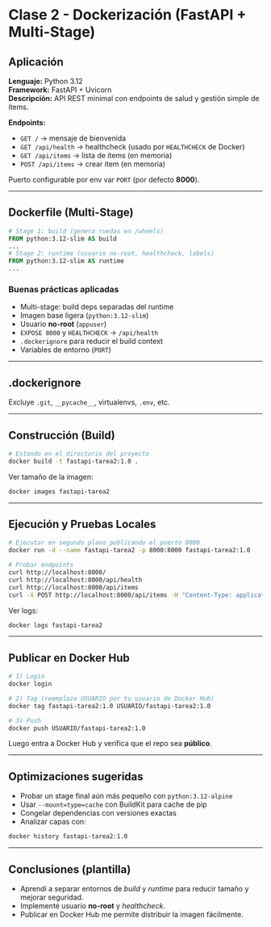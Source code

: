 
# Clase 2 - Dockerización (FastAPI + Multi-Stage)

## Aplicación
**Lenguaje:** Python 3.12  
**Framework:** FastAPI + Uvicorn  
**Descripción:** API REST minimal con endpoints de salud y gestión simple de ítems.

**Endpoints:**
- `GET /` → mensaje de bienvenida
- `GET /api/health` → healthcheck (usado por `HEALTHCHECK` de Docker)
- `GET /api/items` → lista de ítems (en memoria)
- `POST /api/items` → crear ítem (en memoria)

Puerto configurable por env var `PORT` (por defecto **8000**).

---

## Dockerfile (Multi-Stage)

```dockerfile
# Stage 1: build (genera ruedas en /wheels)
FROM python:3.12-slim AS build
...
# Stage 2: runtime (usuario no-root, healthcheck, labels)
FROM python:3.12-slim AS runtime
...
```

### Buenas prácticas aplicadas
- Multi-stage: build deps separadas del runtime
- Imagen base ligera (`python:3.12-slim`)
- Usuario **no-root** (`appuser`)
- `EXPOSE 8000` y `HEALTHCHECK` → `/api/health`
- `.dockerignore` para reducir el build context
- Variables de entorno (`PORT`)

---

## .dockerignore
Excluye `.git`, `__pycache__`, virtualenvs, `.env`, etc.

---

## Construcción (Build)
```bash
# Estando en el directorio del proyecto
docker build -t fastapi-tarea2:1.0 .
```

Ver tamaño de la imagen:
```bash
docker images fastapi-tarea2
```

---

## Ejecución y Pruebas Locales
```bash
# Ejecutar en segundo plano publicando el puerto 8000
docker run -d --name fastapi-tarea2 -p 8000:8000 fastapi-tarea2:1.0

# Probar endpoints
curl http://localhost:8000/
curl http://localhost:8000/api/health
curl http://localhost:8000/api/items
curl -X POST http://localhost:8000/api/items -H "Content-Type: application/json" -d '{"id":3,"name":"Ruler","price":1.2}'
```

Ver logs:
```bash
docker logs fastapi-tarea2
```

---

## Publicar en Docker Hub
```bash
# 1) Login
docker login

# 2) Tag (reemplaza USUARIO por tu usuario de Docker Hub)
docker tag fastapi-tarea2:1.0 USUARIO/fastapi-tarea2:1.0

# 3) Push
docker push USUARIO/fastapi-tarea2:1.0
```

Luego entra a Docker Hub y verifica que el repo sea **público**.

---

## Optimizaciones sugeridas
- Probar un stage final aún más pequeño con `python:3.12-alpine` 
- Usar `--mount=type=cache` con BuildKit para cache de pip
- Congelar dependencias con versiones exactas
- Analizar capas con:
```bash
docker history fastapi-tarea2:1.0
```

---

## Conclusiones (plantilla)
- Aprendí a separar entornos de *build* y *runtime* para reducir tamaño y mejorar seguridad.
- Implementé usuario **no-root** y *healthcheck*.
- Publicar en Docker Hub me permite distribuir la imagen fácilmente.
